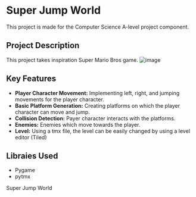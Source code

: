 # Super Jump World

This project is made for the Computer Science A-level project component.

## Project Description

This project takes inspiration Super Mario Bros game.
![image](https://github.com/user-attachments/assets/982a5e02-03ff-415c-8c40-620a5271c24f)


## Key Features

- **Player Character Movement:** Implementing left, right, and jumping movements for the player character.
- **Basic Platform Generation:** Creating platforms on which the player character can move and jump.
- **Collision Detection:** Payer character interacts with the platforms.
- **Enemies:** Enemies which move towards the player.
- **Level:** Using a tmx file, the level can be easily changed by using a level editor (Tiled)

## Libraies Used

- Pygame
- pytmx

Super Jump World
